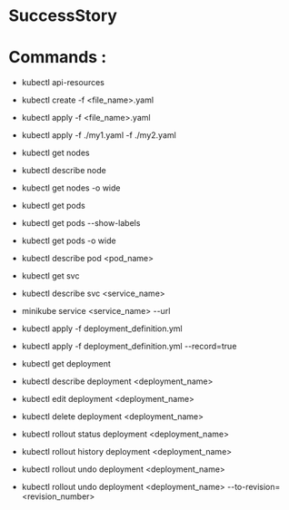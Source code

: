 # SuccessStory

# Commands :

* kubectl api-resources

* kubectl create -f <file_name>.yaml
* kubectl apply -f <file_name>.yaml
* kubectl apply -f ./my1.yaml -f ./my2.yaml

* kubectl get nodes
* kubectl describe node <nodename>
* kubectl get nodes -o wide  

* kubectl get pods
* kubectl get pods --show-labels
* kubectl get pods -o wide
* kubectl describe pod <pod_name>

* kubectl get svc
* kubectl describe svc <service_name>
* minikube service <service_name> --url

 * kubectl apply -f deployment_definition.yml
* kubectl apply -f deployment_definition.yml --record=true
* kubectl get deployment
* kubectl describe deployment <deployment_name>
* kubectl edit deployment <deployment_name>
* kubectl delete deployment <deployment_name>
* kubectl rollout status deployment <deployment_name>
* kubectl rollout history deployment <deployment_name>
* kubectl rollout undo deployment <deployment_name>
* kubectl rollout undo deployment <deployment_name> --to-revision=<revision_number>
